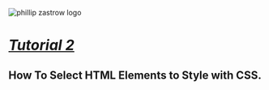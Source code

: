 ![phillip zastrow logo](https://pbs.twimg.com/profile_images/1452633114044403715/d3liT5vd_400x400.jpg)
# [*Tutorial 2*](https://www.digitalocean.com/community/tutorials/how-to-select-html-elements-to-style-with-css) 
## How To Select HTML Elements to Style with CSS. 